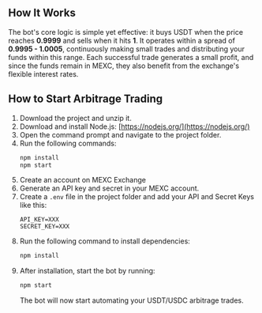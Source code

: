 ## How It Works

The bot's core logic is simple yet effective: it buys USDT when the price reaches **0.9999** and sells when it hits **1**. It operates within a spread of **0.9995 - 1.0005**, continuously making small trades and distributing your funds within this range. Each successful trade generates a small profit, and since the funds remain in MEXC, they also benefit from the exchange's flexible interest rates.

## How to Start Arbitrage Trading

1. Download the project and unzip it.
2. Download and install Node.js: [https://nodejs.org/](https://nodejs.org/)
3. Open the command prompt and navigate to the project folder.
4. Run the following commands:
   ```bash
   npm install
   npm start
   ```
5. Create an account on MEXC Exchange
6. Generate an API key and secret in your MEXC account.
7. Create a `.env` file in the project folder and add your API and Secret Keys like this:
   ```plaintext
   API_KEY=XXX
   SECRET_KEY=XXX
   ```
8. Run the following command to install dependencies:
   ```bash
   npm install
   ```
9. After installation, start the bot by running:
   ```bash
   npm start
   ```
   The bot will now start automating your USDT/USDC arbitrage trades.
